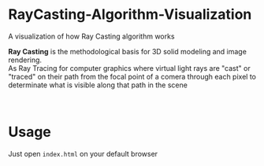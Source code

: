 # RayCasting-Algorithm-Visualization
A visualization of how Ray Casting algorithm works

__Ray Casting__ is the methodological basis for 3D solid modeling and image rendering. <br/>
As Ray Tracing for computer graphics where virtual light rays are "cast" or "traced" on their path from the focal point of a comera
 through each pixel to determinate what is visible along that path in the scene

 <br/>

 # Usage
 Just open ``` index.html ``` on your default browser